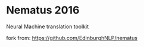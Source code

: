 # Nematus 2016
Neural Machine translation toolkit

fork from: https://github.com/EdinburghNLP/nematus















